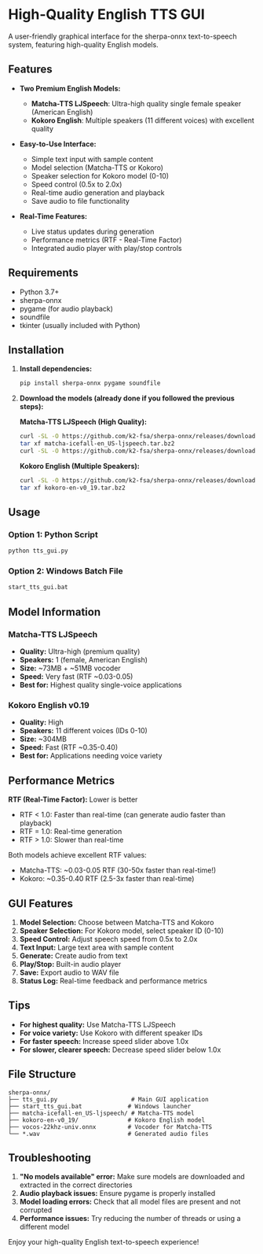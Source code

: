 # High-Quality English TTS GUI

A user-friendly graphical interface for the sherpa-onnx text-to-speech system, featuring high-quality English models.

## Features

- **Two Premium English Models:**

  - **Matcha-TTS LJSpeech**: Ultra-high quality single female speaker (American English)
  - **Kokoro English**: Multiple speakers (11 different voices) with excellent quality

- **Easy-to-Use Interface:**

  - Simple text input with sample content
  - Model selection (Matcha-TTS or Kokoro)
  - Speaker selection for Kokoro model (0-10)
  - Speed control (0.5x to 2.0x)
  - Real-time audio generation and playback
  - Save audio to file functionality

- **Real-Time Features:**
  - Live status updates during generation
  - Performance metrics (RTF - Real-Time Factor)
  - Integrated audio player with play/stop controls

## Requirements

- Python 3.7+
- sherpa-onnx
- pygame (for audio playback)
- soundfile
- tkinter (usually included with Python)

## Installation

1. **Install dependencies:**

   ```bash
   pip install sherpa-onnx pygame soundfile
   ```

2. **Download the models (already done if you followed the previous steps):**

   **Matcha-TTS LJSpeech (High Quality):**

   ```bash
   curl -SL -O https://github.com/k2-fsa/sherpa-onnx/releases/download/tts-models/matcha-icefall-en_US-ljspeech.tar.bz2
   tar xf matcha-icefall-en_US-ljspeech.tar.bz2
   curl -SL -O https://github.com/k2-fsa/sherpa-onnx/releases/download/vocoder-models/vocos-22khz-univ.onnx
   ```

   **Kokoro English (Multiple Speakers):**

   ```bash
   curl -SL -O https://github.com/k2-fsa/sherpa-onnx/releases/download/tts-models/kokoro-en-v0_19.tar.bz2
   tar xf kokoro-en-v0_19.tar.bz2
   ```

## Usage

### Option 1: Python Script

```bash
python tts_gui.py
```

### Option 2: Windows Batch File

```bash
start_tts_gui.bat
```

## Model Information

### Matcha-TTS LJSpeech

- **Quality:** Ultra-high (premium quality)
- **Speakers:** 1 (female, American English)
- **Size:** ~73MB + ~51MB vocoder
- **Speed:** Very fast (RTF ~0.03-0.05)
- **Best for:** Highest quality single-voice applications

### Kokoro English v0.19

- **Quality:** High
- **Speakers:** 11 different voices (IDs 0-10)
- **Size:** ~304MB
- **Speed:** Fast (RTF ~0.35-0.40)
- **Best for:** Applications needing voice variety

## Performance Metrics

**RTF (Real-Time Factor):** Lower is better

- RTF < 1.0: Faster than real-time (can generate audio faster than playback)
- RTF = 1.0: Real-time generation
- RTF > 1.0: Slower than real-time

Both models achieve excellent RTF values:

- Matcha-TTS: ~0.03-0.05 RTF (30-50x faster than real-time!)
- Kokoro: ~0.35-0.40 RTF (2.5-3x faster than real-time)

## GUI Features

1. **Model Selection:** Choose between Matcha-TTS and Kokoro
2. **Speaker Selection:** For Kokoro model, select speaker ID (0-10)
3. **Speed Control:** Adjust speech speed from 0.5x to 2.0x
4. **Text Input:** Large text area with sample content
5. **Generate:** Create audio from text
6. **Play/Stop:** Built-in audio player
7. **Save:** Export audio to WAV file
8. **Status Log:** Real-time feedback and performance metrics

## Tips

- **For highest quality:** Use Matcha-TTS LJSpeech
- **For voice variety:** Use Kokoro with different speaker IDs
- **For faster speech:** Increase speed slider above 1.0x
- **For slower, clearer speech:** Decrease speed slider below 1.0x

## File Structure

```
sherpa-onnx/
├── tts_gui.py                     # Main GUI application
├── start_tts_gui.bat             # Windows launcher
├── matcha-icefall-en_US-ljspeech/ # Matcha-TTS model
├── kokoro-en-v0_19/              # Kokoro English model
├── vocos-22khz-univ.onnx         # Vocoder for Matcha-TTS
└── *.wav                         # Generated audio files
```

## Troubleshooting

1. **"No models available" error:** Make sure models are downloaded and extracted in the correct directories
2. **Audio playback issues:** Ensure pygame is properly installed
3. **Model loading errors:** Check that all model files are present and not corrupted
4. **Performance issues:** Try reducing the number of threads or using a different model

Enjoy your high-quality English text-to-speech experience!
